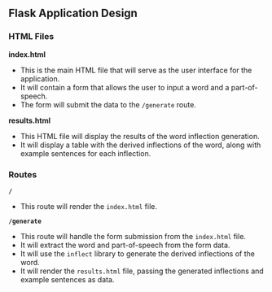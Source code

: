  ## Flask Application Design

### HTML Files

**index.html**
- This is the main HTML file that will serve as the user interface for the application.
- It will contain a form that allows the user to input a word and a part-of-speech.
- The form will submit the data to the `/generate` route.

**results.html**
- This HTML file will display the results of the word inflection generation.
- It will display a table with the derived inflections of the word, along with example sentences for each inflection.

### Routes

**`/`**
- This route will render the `index.html` file.

**`/generate`**
- This route will handle the form submission from the `index.html` file.
- It will extract the word and part-of-speech from the form data.
- It will use the `inflect` library to generate the derived inflections of the word.
- It will render the `results.html` file, passing the generated inflections and example sentences as data.